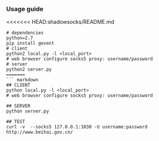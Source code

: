 ### Usage guide
<<<<<<< HEAD:shadowsocks/README.md
``` 
# dependencies
python=2.7
pip install gevent
# client
python2 local.py -l <local_port> 
# web browser configure socks5 proxy: username/password
# server
python2 server.py
=======
``` markdown
## CLIENT
python local.py -l <local_port> 
# web browser configure socks5 proxy: username/password

## SERVER
python server.py

## TEST
curl -v  --socks5 127.0.0.1:1030 -U username:password http://www.beihai.gov.cn/
```
